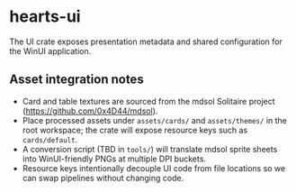 ﻿# hearts-ui

The UI crate exposes presentation metadata and shared configuration for the WinUI application.

## Asset integration notes
- Card and table textures are sourced from the mdsol Solitaire project (https://github.com/0x4D44/mdsol).
- Place processed assets under `assets/cards/` and `assets/themes/` in the root workspace; the crate will expose resource keys such as `cards/default`.
- A conversion script (TBD in `tools/`) will translate mdsol sprite sheets into WinUI-friendly PNGs at multiple DPI buckets.
- Resource keys intentionally decouple UI code from file locations so we can swap pipelines without changing code.
